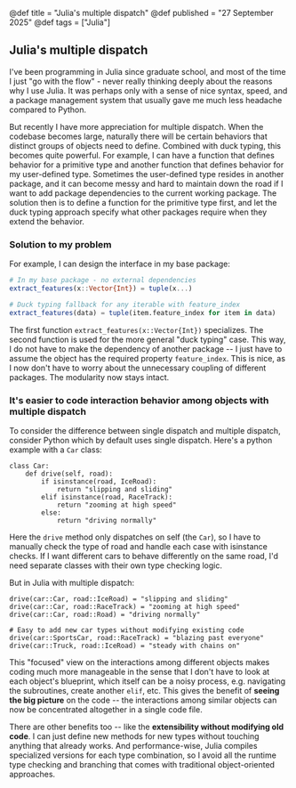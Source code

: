 @def title = "Julia's multiple dispatch"
@def published = "27 September 2025"
@def tags = ["Julia"]

## Julia's multiple dispatch

I've been programming in Julia since graduate school, and most of the time I just "go with the flow" - never really thinking deeply about the reasons why I use Julia. It was perhaps only with a sense of nice syntax, speed, and a package management system that usually gave me much less headache compared to Python.

But recently I have more appreciation for multiple dispatch. When the codebase becomes large, naturally there will be certain behaviors that distinct groups of objects need to define. Combined with duck typing, this becomes quite powerful. For example, I can have a function that defines behavior for a primitive type and another function that defines behavior for my user-defined type. Sometimes the user-defined type resides in another package, and it can become messy and hard to maintain down the road if I want to add package dependencies to the current working package. The solution then is to define a function for the primitive type first, and let the duck typing approach specify what other packages require when they extend the behavior.

### Solution to my problem

For example, I can design the interface in my base package:
```julia
# In my base package - no external dependencies
extract_features(x::Vector{Int}) = tuple(x...)

# Duck typing fallback for any iterable with feature_index
extract_features(data) = tuple(item.feature_index for item in data)
```
The first function `extract_features(x::Vector{Int})` specializes. The second function is used for the more general "duck typing" case. This way, I do not have to make the dependency of another package -- I just have to assume the object has the required property `feature_index`. This is nice, as I now don't have to worry about the unnecessary coupling of different packages. The modularity now stays intact.

### It's easier to code interaction behavior among objects with multiple dispatch 

To consider the difference between single dispatch and multiple dispatch, consider Python which by default uses single dispatch. Here's a python example with a `Car` class:

```
class Car:
    def drive(self, road):
        if isinstance(road, IceRoad):
            return "slipping and sliding"
        elif isinstance(road, RaceTrack):
            return "zooming at high speed"
        else:
            return "driving normally"
```

Here the `drive` method only dispatches on self (the `Car`), so I have to manually check the type of road and handle each case with isinstance checks. If I want different cars to behave differently on the same road, I'd need separate classes with their own type checking logic.

But in Julia with multiple dispatch:
```
drive(car::Car, road::IceRoad) = "slipping and sliding"
drive(car::Car, road::RaceTrack) = "zooming at high speed" 
drive(car::Car, road::Road) = "driving normally"

# Easy to add new car types without modifying existing code
drive(car::SportsCar, road::RaceTrack) = "blazing past everyone"
drive(car::Truck, road::IceRoad) = "steady with chains on"
```
This "focused" view on the interactions among different objects makes coding much more manageable in the sense that I don't have to look at each object's blueprint, which itself can be a noisy process, e.g. navigating the subroutines, create another `elif`, etc. This gives the benefit of **seeing the big picture** on the code -- the interactions among similar objects can now be concentrated altogether in a single code file. 

There are other benefits too -- like the **extensibility without modifying old code**. I can just define new methods for new types without touching anything that already works. And performance-wise, Julia compiles specialized versions for each type combination, so I avoid all the runtime type checking and branching that comes with traditional object-oriented approaches.
